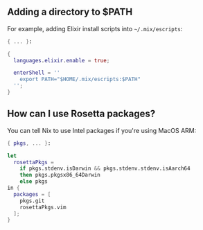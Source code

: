 ## Adding a directory to $PATH

For example, adding Elixir install scripts into `~/.mix/escripts`:

```nix
{ ... }:

{
  languages.elixir.enable = true;

  enterShell = ''
    export PATH="$HOME/.mix/escripts:$PATH"
  '';
}
```

## How can I use Rosetta packages?

You can tell Nix to use Intel packages if you're using MacOS ARM:

```nix
{ pkgs, ... }:

let
  rosettaPkgs = 
    if pkgs.stdenv.isDarwin && pkgs.stdenv.stdenv.isAarch64
    then pkgs.pkgsx86_64Darwin
    else pkgs
in {
  packages = [
    pkgs.git
    rosettaPkgs.vim
  ];
}
```
